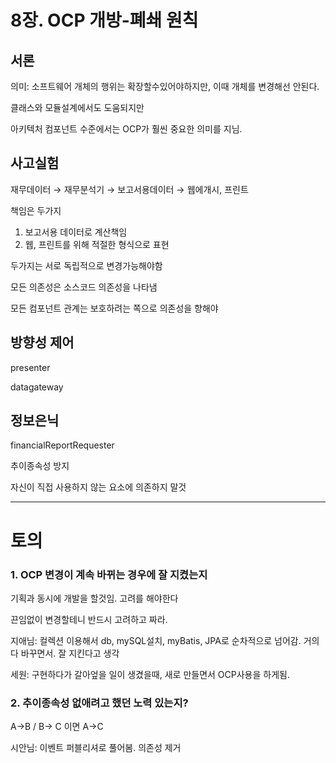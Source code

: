 # 8장. OCP 개방-폐쇄 원칙

## 서론

의미: 소프트웨어 개체의 행위는 확장할수있어야하지만, 이때 개체를 변경해선 안된다. 

클래스와 모듈설계에서도 도움되지만

아키텍처 컴포넌트 수준에서는 OCP가 훨씬 중요한 의미를 지님.

## 사고실험

재무데이터 → 재무분석기 → 보고서용데이터 → 웹에개시, 프린트

책임은 두가지 

1. 보고서용 데이터로 계산책임
2. 웹, 프린트를 위해 적절한 형식으로 표현

두가지는 서로 독립적으로 변경가능해야함

모든 의존성은 소스코드 의존성을 나타냄 

모든 컴포넌트 관계는 보호하려는 쪽으로 의존성을 향해야

## 방향성 제어

presenter

datagateway

## 정보은닉

financialReportRequester

추이종속성 방지 

자신이 직접 사용하지 않는 요소에 의존하지 말것



---

# 토의

### 1. OCP 변경이 계속 바뀌는 경우에 잘 지켰는지

기획과 동시에 개발을 할것임. 고려를 해야한다

끈임없이 변경할테니 반드시 고려하고 짜라. 



지애님: 컬렉션 이용해서 db, mySQL설치, myBatis, JPA로 순차적으로 넘어감. 거의 다 바꾸면서. 잘 지킨다고 생각

세원: 구현하다가 갈아엎을 일이 생겼을때, 새로 만들면서 OCP사용을 하게됨. 





### 2. 추이종속성 없애려고 했던 노력 있는지? 

A->B / B-> C 이면 A->C



시안님: 이벤트 퍼블리셔로 풀어봄. 의존성 제거 
